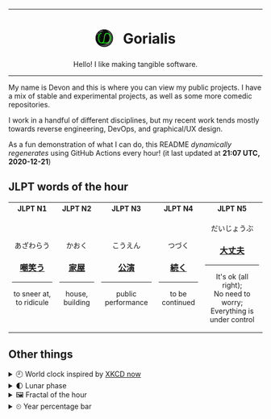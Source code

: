 ***

<h1 align="center">
<sub>
    <img src="readme/resources/avatar.png" height="36">
</sub>
&nbsp;
Gorialis
</h1>
<p align="center">
Hello! I like making tangible software.
</p>

***

My name is Devon and this is where you can view my public projects. I have a mix of stable and experimental projects, as well as some more comedic repositories.

I work in a handful of different disciplines, but my recent work tends mostly towards reverse engineering, DevOps, and graphical/UX design.

As a fun demonstration of what I can do, this README *dynamically regenerates* using GitHub Actions every hour! (it last updated at **21:07 UTC, 2020-12-21**)

<h2>JLPT words of the hour</h2>
<table>
    <tr>
        <th>JLPT N1</th>
        <th>JLPT N2</th>
        <th>JLPT N3</th>
        <th>JLPT N4</th>
        <th>JLPT N5</th>
    </tr>
    <tr>
        <td>
            <p align="center">あざわらう</p>
            <h3 align="center"><b><a href="https://jisho.org/search/%E5%98%B2%E7%AC%91%E3%81%86">嘲笑う</a></b></h3>
            <hr>
            <p align="center">to sneer at,<wbr> to ridicule</p>
        </td>
        <td>
            <p align="center">かおく</p>
            <h3 align="center"><b><a href="https://jisho.org/search/%E5%AE%B6%E5%B1%8B">家屋</a></b></h3>
            <hr>
            <p align="center">house,<wbr> building</p>
        </td>
        <td>
            <p align="center">こうえん</p>
            <h3 align="center"><b><a href="https://jisho.org/search/%E5%85%AC%E6%BC%94">公演</a></b></h3>
            <hr>
            <p align="center">public performance</p>
        </td>
        <td>
            <p align="center">つづく</p>
            <h3 align="center"><b><a href="https://jisho.org/search/%E7%B6%9A%E3%81%8F">続く</a></b></h3>
            <hr>
            <p align="center">to be continued</p>
        </td>
        <td>
            <p align="center">だいじょうぶ</p>
            <h3 align="center"><b><a href="https://jisho.org/search/%E5%A4%A7%E4%B8%88%E5%A4%AB">大丈夫</a></b></h3>
            <hr>
            <p align="center">It's ok (all right);<br> No need to worry;<br> Everything is under control</p>
        </td>
    </tr>
</table>

<h2>Other things</h2>
<details>
<summary>🕘  World clock inspired by <a href="https://xkcd.com/now">XKCD now</a></summary>

> <img src="generated/now.png" width="512">

</details>
<details>
<summary>🌓 Lunar phase</summary>

The moon is approximately 26.43% through its phase (First Quarter).

</details>
<details>
<summary>&#x1f5bc; Fractal of the hour</summary>

> <img src="generated/fractal.png" width="512">

</details>
<details>
<summary>&#x23f2; Year percentage bar</summary>
<pre><code>2020 [███████████████████▁] 97.24%</code></pre>
</details>

